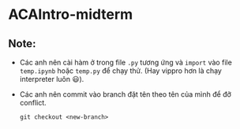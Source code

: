 # ACAIntro-midterm

## Note:
- Các anh nên cài hàm ở trong file `.py` tương ứng và `import` vào file `temp.ipynb` hoặc `temp.py` để chạy thử. (Hay vippro hơn là chạy interpreter luôn 😃).

- Các anh nên commit vào branch đặt tên theo tên của mình để đỡ conflict.
    ```
    git checkout <new-branch>
    ```